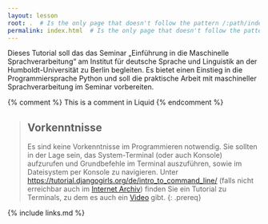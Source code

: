 ```yaml
---
layout: lesson
root: .  # Is the only page that doesn't follow the pattern /:path/index.html
permalink: index.html  # Is the only page that doesn't follow the pattern /:path/index.html
---
```


Dieses Tutorial soll das das Seminar „Einführung in die Maschinelle Sprachverarbeitung“ am Institut für deutsche Sprache und Linguistik an der Humboldt-Universität zu Berlin begleiten.
Es bietet einen Einstieg in die Programmiersprache Python und soll die praktische Arbeit mit maschineller Sprachverarbeitung im Seminar vorbereiten.


{% comment %} This is a comment in Liquid {% endcomment %}

> ## Vorkenntnisse
>
> Es sind keine Vorkenntnisse im Programmieren notwendig.
> Sie sollten in der Lage sein, das System-Terminal (oder auch Konsole) aufzurufen und Grundbefehle im Terminal auszuführen, sowie im Dateisystem per Konsole zu navigieren.
> Unter <https://tutorial.djangogirls.org/de/intro_to_command_line/> (falls nicht erreichbar auch im [Internet Archiv](http://web.archive.org/web/20190413081300/https://tutorial.djangogirls.org/de/intro_to_command_line/)) finden Sie ein Tutorial zu Terminals, zu dem es auch ein [Video](https://youtu.be/jvZLWhkzX-8) gibt.
{: .prereq}

{% include links.md %}
